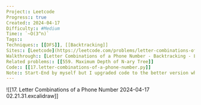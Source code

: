 ```yaml
---
Project:: Leetcode
Progress:: true
Created:: 2024-04-17
Difficulty:: #Medium 
Time:: `~O(3^n)`
Tags:: 
Techniques:: [[DFS]], [[Backtracking]]
Sites:: [Leetcode](https://leetcode.com/problems/letter-combinations-of-a-phone-number/description/)
Walkthrough:: [Letter Combinations of a Phone Number - Backtracking - Leetcode 17 - YouTube](https://www.youtube.com/watch?v=0snEunUacZY)
Related problems:: [[559. Maximum Depth of N-ary Tree]]
Code:: [[17.letter-combinations-of-a-phone-number.py]]
Note:: Start-End by myself but I upgraded code to the better version which is adapted from Neetcode for easier reading. The way of concept is still the same [[DFS]] + [[Backtracking]]
---
```


![[17. Letter Combinations of a Phone Number 2024-04-17 02.21.31.excalidraw]]

